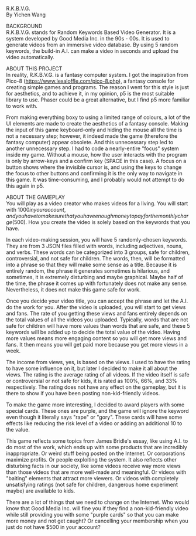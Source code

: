 R.K.B.V.G.<br>
By Yichen Wang

BACKGROUND<br>
R.K.B.V.G. stands for Random Keywords Based Video Generator. It is a system developed by Good Media Inc. in the 90s - 00s. It is used to generate videos from an immersive video database. By using 5 random keywords, the build-in A.I. can make a video in seconds and upload the video automatically. 

ABOUT THIS PROJECT<br>
In reality, R.K.B.V.G. is a fantasy computer system. I got the inspiration from Pico-8 (https://www.lexaloffle.com/pico-8.php), a fantasy console for creating simple games and programs. The reason I went for this style is just for aesthetics, and to achieve it, in my opinion, p5 is the most suitable library to use. Phaser could be a great alternative, but I find p5 more familiar to work with.

From making everything boxy to using a limited range of colours, a lot of the UI elements are made to create the aesthetics of a fantasy console. Making the input of this game keyboard-only and hiding the mouse all the time is not a necessary step; however, it indeed made the game (therefore the fantasy computer) appear obsolete. And this unnecessary step led to another unnecessary step. I had to code a nearly-entire "focus" system inside my game. Without a mouse, how the user interacts with the program is only by arrow-keys and a confirm key (SPACE in this case). A focus on a button shows where the invisible cursor is, and using the keys to change the focus to other buttons and confirming it is the only way to navigate in this game. It was time-consuming, and I probably would not attempt to do this again in p5.

ABOUT THE GAMEPLAY<br>
You will play as a video creator who makes videos for a living. You will start with $1000 in your account, and you have to make sure that you have enough money to pay for the monthly charge ($500). How you create the video is solely based on the keywords that you have.

In each video-making session, you will have 5 randomly-chosen keywords. They are from 3 JSON files filled with words, including adjectives, nouns, and verbs. These words can be categorized into 3 groups, safe for children, controversial, and not safe for children. The words, then, will be formatted into a phrase so that they will make some sense as a title. Because it is entirely random, the phrase it generates sometimes is hilarious, and sometimes, it is extremely disturbing and maybe graphical. Maybe half of the time, the phrase it comes up with fortunately does not make any sense. Nevertheless, it does not make this game safe for work.

Once you decide your video title, you can accept the phrase and let the A.I. do the work for you. After the video is uploaded, you will start to get views and fans. The rate of you getting these views and fans entirely depends on the total values of all the videos you uploaded. Typically, words that are not safe for children will have more values than words that are safe, and these 5 keywords will be added up to decide the total value of the video. Having more values means more engaging content so you will get more views and fans. It then means you will get paid more because you get more views in a week.

The income from views, yes, is based on the views. I used to have the rating to have some influence on it, but later I decided to make it all about the views. The rating is the average rating of all videos. If the video itself is safe or controversial or not safe for kids, it is rated as 100%, 66%, and 33% respectively. The rating does not have any effect on the gameplay, but it is there to show if you have been posting non-kid-friendly videos. 

To make the game more interesting, I decided to award players with some special cards. These ones are purple, and the game will ignore the keyword even though it literally says "rape" or "gory". These cards will have some effects like reducing the risk level of a video or adding an additional 10 to the value. 

This game reflects some topics from James Bridle's essay, like using A.I. to do most of the work, which ends up with some products that are incredibly inappropriate. Or weird stuff being posted on the Internet. Or corporations maximize profits. Or people exploiting the system. It also reflects other disturbing facts in our society, like some videos receive way more views than those videos that are more well-made and meaningful. Or videos with "baiting" elements that attract more viewers. Or videos with completely unsatisfying ratings (not safe for children, dangerous home experiment maybe) are available to kids. 

There are a lot of things that we need to change on the Internet. Who would know that Good Media Inc. will fine you if they find a non-kid-friendly video while still providing you with some "purple cards" so that you can make more money and not get caught? Or cancelling your membership when you just do not have $500 in your account?
